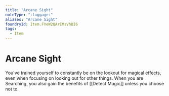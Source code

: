 ```yaml
---
title: "Arcane Sight"
noteType: ":luggage:"
aliases: "Arcane Sight"
foundryId: Item.FVeW2QArEMsVhBI6
tags:
  - Item
---
```


# Arcane Sight

You've trained yourself to constantly be on the lookout for magical effects, even when focusing on looking out for other things. When you are Searching, you also gain the benefits of [[Detect Magic]] unless you choose not to.
